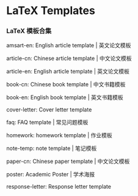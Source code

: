 # LaTeX Templates

### LaTeX 模板合集

amsart-en: English article template | 英文论文模板

article-cn: Chinese article template | 中文论文模板

article-en: English article template | 英文论文模板

book-cn: Chinese book template | 中文书籍模板

book-en: English book template | 英文书籍模板

cover-letter: Cover letter template

faq: FAQ template | 常见问题模板

homework: homework template | 作业模板

note-temp: note template | 笔记模板

paper-cn: Chinese paper template | 中文论文模板

poster: Academic Poster | 学术海报

response-letter: Response letter template
